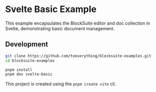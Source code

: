 # Svelte Basic Example

This example encapsulates the BlockSuite editor and doc collection in Svelte, demonstrating basic document management.

## Development

```sh
git clone https://github.com/toeverything/blocksuite-examples.git
cd blocksuite-examples

pnpm install
pnpm dev svelte-basic
```

This project is created using the `pnpm create vite` cli.
